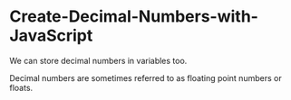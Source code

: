 # Create-Decimal-Numbers-with-JavaScript


We can store decimal numbers in variables too.

Decimal numbers are sometimes referred to as floating point numbers or floats.
